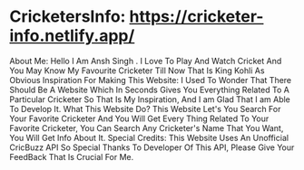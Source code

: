 # CricketersInfo: https://cricketer-info.netlify.app/
About Me:
Hello I Am Ansh Singh . I Love To Play And Watch Cricket And You May Know My Favourite Cricketer Till Now That Is King Kohli As Obvious
Inspiration For Making This Website:
I Used To Wonder That There Should Be A Website Which In Seconds Gives You Everything Related To A Particular Cricketer So That Is My Inspiration, And I am Glad That I am Able To Develop It.
What This Website Do?
This Website Let's You Search For Your Favorite Cricketer And You Will Get Every Thing Related To Your Favorite Cricketer, You Can Search Any Cricketer's Name That You Want, You Will Get Info About It.
Special Credits:
This Website Uses An Unofficial CricBuzz API So Special Thanks To Developer Of This API, Please Give Your FeedBack That Is Crucial For Me.

